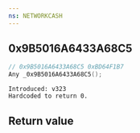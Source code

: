 ```yaml
---
ns: NETWORKCASH
---
```

## 0x9B5016A6433A68C5

```c
// 0x9B5016A6433A68C5 0xBD64F1B7
Any _0x9B5016A6433A68C5();
```

```
Introduced: v323
Hardcoded to return 0.
```


## Return value
